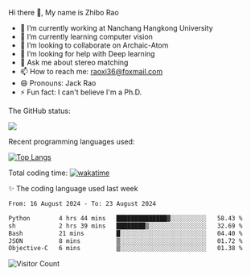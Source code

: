 Hi there 👋, My name is Zhibo Rao
- 🔭 I’m currently working at Nanchang Hangkong University
- 🌱 I’m currently learning computer vision
- 👯 I’m looking to collaborate on Archaic-Atom
- 🤔 I’m looking for help with Deep learning
- 💬 Ask me about stereo matching
- 📫 How to reach me: raoxi36@foxmail.com
- 😄 Pronouns: Jack Rao
- ⚡ Fun fact: I can't believe I'm a Ph.D.

The GitHub status:

![](https://github-readme-stats.vercel.app/api?username=ZhiboRao)

Recent programming languages used:

[![Top Langs](https://github-readme-stats.vercel.app/api/top-langs/?username=ZhiboRao&layout=compact)](https://github.com/anuraghazra/github-readme-stats)

Total coding time: [![wakatime](https://wakatime.com/badge/user/51ec5ec7-4742-4243-9eea-732ade32c0b7.svg)](https://wakatime.com/@51ec5ec7-4742-4243-9eea-732ade32c0b7)

✨ The coding language used last week 
<!--START_SECTION:waka-->

```txt
From: 16 August 2024 - To: 23 August 2024

Python        4 hrs 44 mins   ██████████████▓░░░░░░░░░░   58.43 %
sh            2 hrs 39 mins   ████████▒░░░░░░░░░░░░░░░░   32.69 %
Bash          21 mins         █░░░░░░░░░░░░░░░░░░░░░░░░   04.40 %
JSON          8 mins          ▒░░░░░░░░░░░░░░░░░░░░░░░░   01.72 %
Objective-C   6 mins          ▒░░░░░░░░░░░░░░░░░░░░░░░░   01.38 %
```

<!--END_SECTION:waka-->

![Visitor Count](https://profile-counter.glitch.me/Raohaocheng/count.svg)
